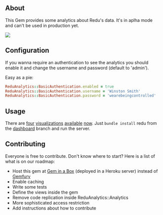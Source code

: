 ## About

This Gem provides some analytics about Redu's data. It's in aplha mode and can't be used in production yet.

![](https://dl.dropbox.com/u/77225/Screen%20Shot%202012-09-05%20at%209.53.55%20AM.png)

## Configuration
If you wanna require an authentication to see the analytics you should enable it and change the username and password (default to 'admin').

Easy as a pie:
```ruby
ReduAnalytics::BasicAuthentication.enabled = true
ReduAnalytics::BasicAuthentication.username = 'Winston Smith'
ReduAnalytics::BasicAuthentication.password = 'wearebeingcontrolled'
```

## Usage

There are [four](http://0.0.0.0:3000/analytics/environment_by_date) [visualizations](http://0.0.0.0:3000/analytics/course_by_date) [available](http://0.0.0.0:3000/analytics/post_by_date) [now](http://0.0.0.0:3000/analytics/signup_by_date). Just ``bundle install`` redu from the [dashboard](https://github.com/redu/redu/tree/dashboard) branch and run the server.

## Contributing

Everyone is free to contribute. Don't know where to start? Here is a list of what is on our roadmap:

* Host this gem at [Gem in a Box](https://github.com/cwninja/geminabox) (deployed in a Heroku server) instead of [Gemfury](http://www.gemfury.com/)
* Enable caching
* Write some tests
* Define the views inside the gem
* Remove code replication inside ReduAnalytics::Analytics
* More sophisticated access restriction
* Add instructions about how to contribute
